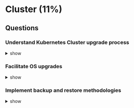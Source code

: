 # Cluster (11%)

## Questions

### Understand Kubernetes Cluster upgrade process

<details><summary>show</summary>
<p>

```bash
Allowed combination of kubernetes binary versions:

kube-apiserver - version X
controller-manager - version X-1
kube-scheduler - version X-1
kubelet - version X-2
kube-proxy - version X-2
kubectl - version X+1 > X-1

At any point in time X-2 is supported.

Master Upgrade
***************
apt-get upgrade -y kubeadm=1.12.0-00
kubectl upgrade plan
kubectl upgrade apply v1.12.0
apt-get upgrade -y kubelet=1.12.0-00
systemctl restart kubelet

Node Upgrade
**************
kubectl drain node01
apt-get upgrade -y kubeadm=1.12.0-00
apt-get upgrade -y kubelet=1.12.0-00
kubeadm upgrade node config --kubelet-version v1.12.0
systemctl restart kubelet
kubectl uncordon node01
```

</p>
</details>

### Facilitate OS upgrades

<details><summary>show</summary>
<p>

```bash
kubectl drain node01 --ignore-daemonsets
```

Apply patches now on the Node01 and once it comes back up. Make it schedulable agaian.

If you are running a Pod on the node which is not part of a replicaset or controller then you need to force the eviction and that Pod will be lost forever.

```bash
kubectl drain node01 --ignore-daemonsets --force
kubectl uncordon node01
```

If you just want to make the node unschedulable but don't want to evict the running Pod then just cordon the node.

```bash
kubectl cordon node01
```

</p>
</details>

### Implement backup and restore methodologies

<details><summary>show</summary>
<p>

```bash
kubectl get all --all-namespaces -o yaml > all-services.yaml

etcd save it's all data here:

cat /etc/system.d/system/etcd.service

--data-dir=/var/lib/etcd

ETCDCTL_API=3 etcdctl snapshot save snapshot.db \
--endpoints=https://127.0.0.1:2379 \
--cacert=/etc/etcd/ca.crt \
--cert=/etc/etcd/etcd-server.crt \
--key=/etc/etcd/etcd-server.key

ETCDCTL_API=3 etcdctl snapshot status snapshot.db

service kube-apiserver stop
ETCDCTL_API=3 etcdctl \
snapshot restore snapshot.db \
--name=master \
--cert=/etc/kubernetes/pki/etcd/server.crt \
--key=/etc/kubernetes/pki/etcd/server.key \
--data-dir /var/lib/etcd-from-backup \
--initial-cluster master-1=https://127.0.0.1:2380 \
--initial-cluster-token etcd-cluster-1 \
--initial-advertise-peer-urls https://127.0.0.1:2380

cat /etc/system/system.d/etcd.service

--initial-cluster-token etcd-cluster-1
--data-dir /var/lib/etcd-from-backup

systemctl daemon-reload
service etcd restart
service kube-apiserver start

```

</p>
</details>
